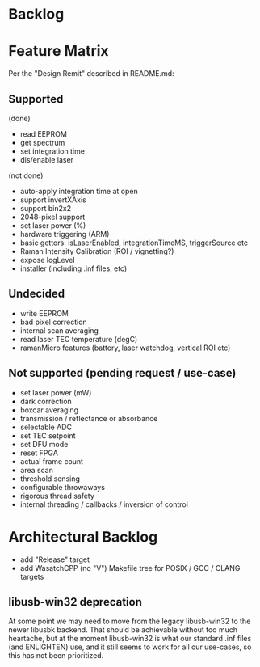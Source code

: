 # Backlog

# Feature Matrix

Per the "Design Remit" described in README.md:

## Supported

(done)
- read EEPROM
- get spectrum
- set integration time
- dis/enable laser

(not done)
- auto-apply integration time at open
- support invertXAxis
- support bin2x2
- 2048-pixel support
- set laser power (%)
- hardware triggering (ARM)
- basic gettors: isLaserEnabled, integrationTimeMS, triggerSource etc
- Raman Intensity Calibration (ROI / vignetting?)
- expose logLevel
- installer (including .inf files, etc)

## Undecided 

- write EEPROM 
- bad pixel correction
- internal scan averaging
- read laser TEC temperature (degC)
- ramanMicro features (battery, laser watchdog, vertical ROI etc)

## Not supported (pending request / use-case)

- set laser power (mW)
- dark correction
- boxcar averaging
- transmission / reflectance or absorbance
- selectable ADC
- set TEC setpoint
- set DFU mode
- reset FPGA
- actual frame count
- area scan 
- threshold sensing
- configurable throwaways
- rigorous thread safety
- internal threading / callbacks / inversion of control

# Architectural Backlog

- add "Release" target
- add WasatchCPP (no "V") Makefile tree for POSIX / GCC / CLANG targets

## libusb-win32 deprecation

At some point we may need to move from the legacy libusb-win32 to the newer
libusbk backend.  That should be achievable without too much heartache, but
at the moment libusb-win32 is what our standard .inf files (and ENLIGHTEN)
use, and it still seems to work for all our use-cases, so this has not been
prioritized.
